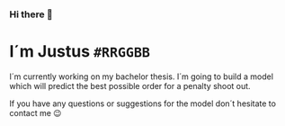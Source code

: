 ### Hi there 👋
# I´m Justus `#RRGGBB`

I´m currently working on my bachelor thesis. I´m going to build a model which will predict the best possible order for a penalty shoot out. 

If you have any questions or suggestions for the model don´t hesitate to contact me :wink:


